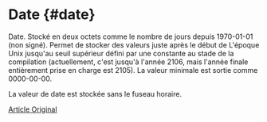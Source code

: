 # Date {#date}

Date. Stocké en deux octets comme le nombre de jours depuis 1970-01-01 (non signé). Permet de stocker des valeurs juste après le début de L'époque Unix jusqu'au seuil supérieur défini par une constante au stade de la compilation (actuellement, c'est jusqu'à l'année 2106, mais l'année finale entièrement prise en charge est 2105).
La valeur minimale est sortie comme 0000-00-00.

La valeur de date est stockée sans le fuseau horaire.

[Article Original](https://clickhouse.tech/docs/en/data_types/date/) <!--hide-->
